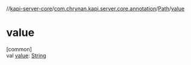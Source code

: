 //[kapi-server-core](../../../index.md)/[com.chrynan.kapi.server.core.annotation](../index.md)/[Path](index.md)/[value](value.md)

# value

[common]\
val [value](value.md): [String](https://kotlinlang.org/api/latest/jvm/stdlib/kotlin/-string/index.html)
